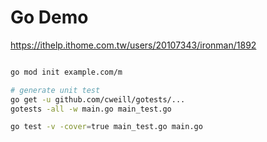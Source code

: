 # Go Demo


https://ithelp.ithome.com.tw/users/20107343/ironman/1892

```sh

go mod init example.com/m

# generate unit test
go get -u github.com/cweill/gotests/...
gotests -all -w main.go main_test.go

go test -v -cover=true main_test.go main.go

```